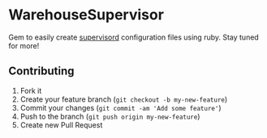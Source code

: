 # WarehouseSupervisor

Gem to easily create [supervisord](http://supervisord.org/) configuration files using ruby. Stay tuned for more!

## Contributing

1. Fork it
2. Create your feature branch (`git checkout -b my-new-feature`)
3. Commit your changes (`git commit -am 'Add some feature'`)
4. Push to the branch (`git push origin my-new-feature`)
5. Create new Pull Request

